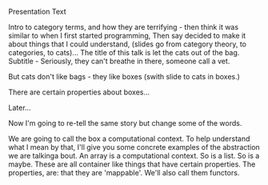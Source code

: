 Presentation Text


Intro to category terms, and how they are terrifying - then think it was similar to when I first started programming, Then say decided to make it about things that I could understand, (slides go from category theory, to categories, to cats)... The title of this talk is let the cats out of the bag. Subtitle - Seriously, they can't breathe in there, someone call a vet.

But cats don't like bags - they like boxes (swith slide to cats in boxes.)

There are certain properties about boxes...


<!-- time passes -->

Later...

Now I'm going to re-tell the same story but change some of the words.

We are going to call the box a computational context. To help understand what I mean by that, I'll give you some concrete examples of the abstraction we are talkinga bout. An array is a computational context. So is a list. So is a maybe. These are all container like things that have certain properties. The properties, are: that they are 'mappable'. We'll also call them functors.
